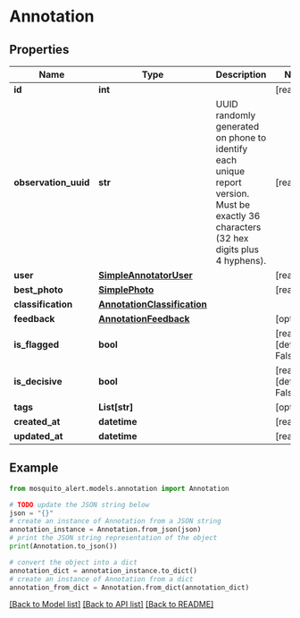 # Annotation


## Properties

Name | Type | Description | Notes
------------ | ------------- | ------------- | -------------
**id** | **int** |  | [readonly] 
**observation_uuid** | **str** | UUID randomly generated on phone to identify each unique report version. Must be exactly 36 characters (32 hex digits plus 4 hyphens). | [readonly] 
**user** | [**SimpleAnnotatorUser**](SimpleAnnotatorUser.md) |  | [readonly] 
**best_photo** | [**SimplePhoto**](SimplePhoto.md) |  | [readonly] 
**classification** | [**AnnotationClassification**](AnnotationClassification.md) |  | 
**feedback** | [**AnnotationFeedback**](AnnotationFeedback.md) |  | [optional] 
**is_flagged** | **bool** |  | [readonly] [default to False]
**is_decisive** | **bool** |  | [readonly] [default to False]
**tags** | **List[str]** |  | [optional] 
**created_at** | **datetime** |  | [readonly] 
**updated_at** | **datetime** |  | [readonly] 

## Example

```python
from mosquito_alert.models.annotation import Annotation

# TODO update the JSON string below
json = "{}"
# create an instance of Annotation from a JSON string
annotation_instance = Annotation.from_json(json)
# print the JSON string representation of the object
print(Annotation.to_json())

# convert the object into a dict
annotation_dict = annotation_instance.to_dict()
# create an instance of Annotation from a dict
annotation_from_dict = Annotation.from_dict(annotation_dict)
```
[[Back to Model list]](../README.md#documentation-for-models) [[Back to API list]](../README.md#documentation-for-api-endpoints) [[Back to README]](../README.md)


